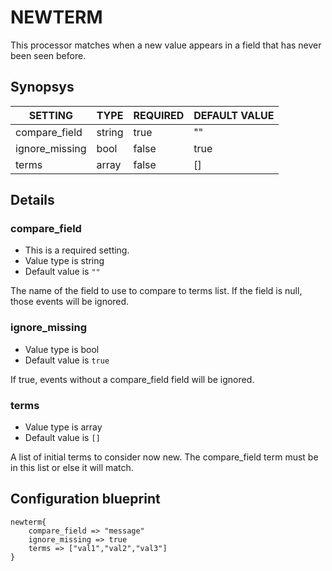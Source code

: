 # NEWTERM
This processor matches when a new value appears in a field that has never been seen before.

## Synopsys


|    SETTING     |  TYPE  | REQUIRED | DEFAULT VALUE |
|----------------|--------|----------|---------------|
| compare_field  | string | true     | ""            |
| ignore_missing | bool   | false    | true          |
| terms          | array  | false    | []            |


## Details

### compare_field
* This is a required setting.
* Value type is string
* Default value is `""`

The name of the field to use to compare to terms list.
If the field is null, those events will be ignored.

### ignore_missing
* Value type is bool
* Default value is `true`

If true, events without a compare_field field will be ignored.

### terms
* Value type is array
* Default value is `[]`

A list of initial terms to consider now new.
The compare_field term must be in this list or else it will match.



## Configuration blueprint

```
newterm{
	compare_field => "message"
	ignore_missing => true
	terms => ["val1","val2","val3"]
}
```
